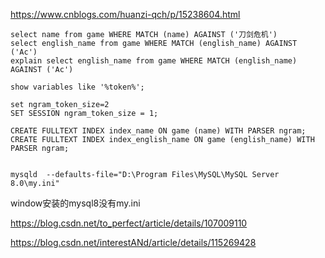 



https://www.cnblogs.com/huanzi-qch/p/15238604.html

~~~
select name from game WHERE MATCH (name) AGAINST ('刀剑危机')
select english_name from game WHERE MATCH (english_name) AGAINST ('Ac')
explain select english_name from game WHERE MATCH (english_name) AGAINST ('Ac')

show variables like '%token%';

set ngram_token_size=2
SET SESSION ngram_token_size = 1;

CREATE FULLTEXT INDEX index_name ON game (name) WITH PARSER ngram;
CREATE FULLTEXT INDEX index_english_name ON game (english_name) WITH PARSER ngram;


mysqld  --defaults-file="D:\Program Files\MySQL\MySQL Server 8.0\my.ini"
~~~







window安装的mysql8没有my.ini

https://blog.csdn.net/to_perfect/article/details/107009110

https://blog.csdn.net/interestANd/article/details/115269428


